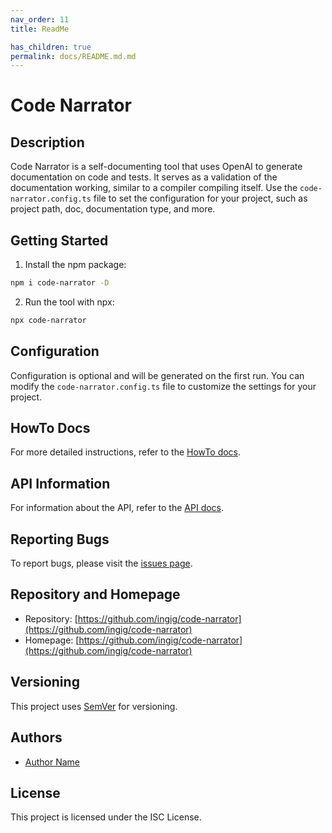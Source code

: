 ```yaml
---
nav_order: 11
title: ReadMe

has_children: true
permalink: docs/README.md.md
---
```


# Code Narrator

## Description

Code Narrator is a self-documenting tool that uses OpenAI to generate documentation on code and tests. It serves as a validation of the documentation working, similar to a compiler compiling itself. Use the `code-narrator.config.ts` file to set the configuration for your project, such as project path, doc, documentation type, and more.

## Getting Started

1. Install the npm package:

```bash
npm i code-narrator -D
```

2. Run the tool with npx:

```bash
npx code-narrator
```

## Configuration

Configuration is optional and will be generated on the first run. You can modify the `code-narrator.config.ts` file to customize the settings for your project.

## HowTo Docs

For more detailed instructions, refer to the [HowTo docs](howto/README.md).

## API Information

For information about the API, refer to the [API docs](src/README.md).

## Reporting Bugs

To report bugs, please visit the [issues page](https://github.com/ingig/code-narrator/issues).

## Repository and Homepage

- Repository: [https://github.com/ingig/code-narrator](https://github.com/ingig/code-narrator)
- Homepage: [https://github.com/ingig/code-narrator](https://github.com/ingig/code-narrator)

## Versioning

This project uses [SemVer](http://semver.org/) for versioning.

## Authors

- [Author Name](mailto:author@example.com)

## License

This project is licensed under the ISC License.
